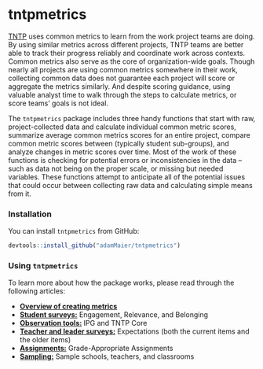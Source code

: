 
<!-- README.md is generated from README.Rmd. Please edit that file -->

# tntpmetrics

<!-- badges: start -->
<!-- badges: end -->

[TNTP](https://tntp.org/) uses common metrics to learn from the work
project teams are doing. By using similar metrics across different
projects, TNTP teams are better able to track their progress reliably
and coordinate work across contexts. Common metrics also serve as the
core of organization-wide goals. Though nearly all projects are using
common metrics somewhere in their work, collecting common data does not
guarantee each project will score or aggregate the metrics similarly.
And despite scoring guidance, using valuable analyst time to walk
through the steps to calculate metrics, or score teams’ goals is not
ideal.

The `tntpmetrics` package includes three handy functions that start with
raw, project-collected data and calculate individual common metric
scores, summarize average common metrics scores for an entire project,
compare common metric scores between (typically student sub-groups), and
analyze changes in metric scores over time. Most of the work of these
functions is checking for potential errors or inconsistencies in the
data – such as data not being on the proper scale, or missing but needed
variables. These functions attempt to anticipate all of the potential
issues that could occur between collecting raw data and calculating
simple means from it.

### Installation

You can install `tntpmetrics` from GitHub:

``` r
devtools::install_github("adamMaier/tntpmetrics")
```

### Using `tntpmetrics`

To learn more about how the package works, please read through the
following articles:

-   [**Overview of creating metrics**](articles/metric_overview.html)
-   [**Student surveys:**](articles/student_surveys.html) Engagement,
    Relevance, and Belonging
-   [**Observation tools:**](articles/observation_tool.html) IPG and
    TNTP Core
-   [**Teacher and leader
    surveys:**](articles/teacher_expectations.html) Expectations (both
    the current items and the older items)
-   [**Assignments:**](articles/assignments.html) Grade-Appropriate
    Assignments
-   [**Sampling:**](articles/sample_implicit.html) Sample schools,
    teachers, and classrooms
